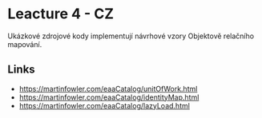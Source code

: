 # Leacture 4 - CZ
Ukázkové zdrojové kody implementují návrhové vzory Objektově relačního mapování.

## Links

* https://martinfowler.com/eaaCatalog/unitOfWork.html
* https://martinfowler.com/eaaCatalog/identityMap.html
* https://martinfowler.com/eaaCatalog/lazyLoad.html
